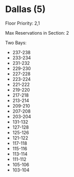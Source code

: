  # Dallas (5)

Floor Priority: 2,1

Max Reservations in Section: 2

Two Bays:
- 237-238
- 233-234
- 231-232
- 229-230
- 227-228
- 223-224
- 221-222
- 219-220
- 217-218
- 213-214
- 209-210
- 207-208
- 203-204
- 131-132
- 127-128
- 125-126
- 121-122
- 117-118
- 115-116
- 113-114
- 111-112
- 105-106
- 103-104
